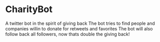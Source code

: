 # CharityBot
A twitter bot in the spirit of giving back
The bot tries to find people and companies willin to donate for retweets and favorites
The bot will also follow back all followers, now thats double the giving back!
